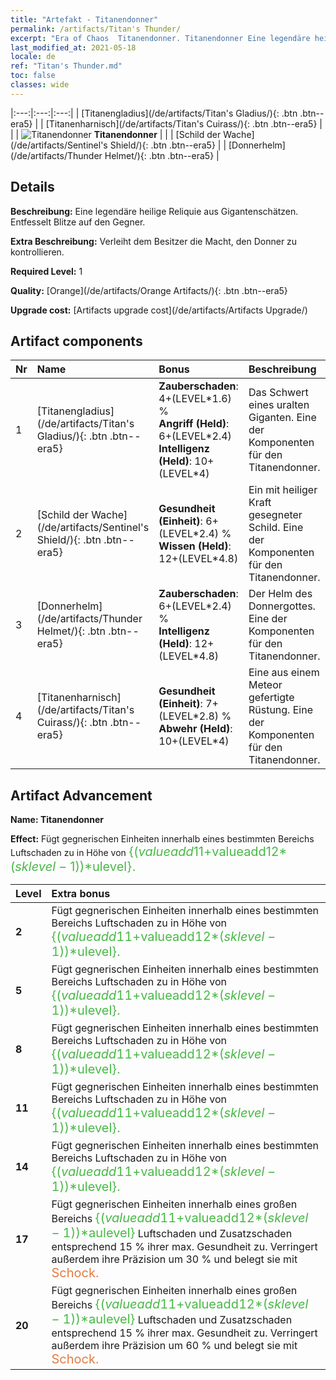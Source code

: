 ```yaml
---
title: "Artefakt - Titanendonner"
permalink: /artifacts/Titan's Thunder/
excerpt: "Era of Chaos  Titanendonner. Titanendonner Eine legendäre heilige Reliquie aus Gigantenschätzen. Entfesselt Blitze auf den Gegner."
last_modified_at: 2021-05-18
locale: de
ref: "Titan's Thunder.md"
toc: false
classes: wide
---
```


  |:---:|:---:|:---:| 
  |  [Titanengladius](/de/artifacts/Titan's Gladius/){: .btn .btn--era5} |   |  [Titanenharnisch](/de/artifacts/Titan's Cuirass/){: .btn .btn--era5} | 
  |   | ![Titanendonner](/images/t/icon_artifact_42.png) **Titanendonner** |  | 
  |  [Schild der Wache](/de/artifacts/Sentinel's Shield/){: .btn .btn--era5} |   |  [Donnerhelm](/de/artifacts/Thunder Helmet/){: .btn .btn--era5} | 


## Details

 **Beschreibung:** Eine legendäre heilige Reliquie aus Gigantenschätzen. Entfesselt Blitze auf den Gegner.

 **Extra Beschreibung:** Verleiht dem Besitzer die Macht, den Donner zu kontrollieren.

 **Required Level:** 1

 **Quality:** [Orange](/de/artifacts/Orange Artifacts/){: .btn .btn--era5}

 **Upgrade cost:** [Artifacts upgrade cost](/de/artifacts/Artifacts Upgrade/)



## Artifact components

  | Nr |    Name    |   Bonus | Beschreibung | 
  |:---|:-----------|:--------|:------------| 
  | 1 | [Titanengladius](/de/artifacts/Titan's Gladius/){: .btn .btn--era5} | **Zauberschaden**: 4+(LEVEL\*1.6) %<br/>**Angriff (Held)**: 6+(LEVEL\*2.4)<br/>**Intelligenz (Held)**: 10+(LEVEL\*4) | Das Schwert eines uralten Giganten. Eine der Komponenten für den Titanendonner. | 
  | 2 | [Schild der Wache](/de/artifacts/Sentinel's Shield/){: .btn .btn--era5} | **Gesundheit (Einheit)**: 6+(LEVEL\*2.4) %<br/>**Wissen (Held)**: 12+(LEVEL\*4.8) | Ein mit heiliger Kraft gesegneter Schild. Eine der Komponenten für den Titanendonner. | 
  | 3 | [Donnerhelm](/de/artifacts/Thunder Helmet/){: .btn .btn--era5} | **Zauberschaden**: 6+(LEVEL\*2.4) %<br/>**Intelligenz (Held)**: 12+(LEVEL\*4.8) | Der Helm des Donnergottes. Eine der Komponenten für den Titanendonner. | 
  | 4 | [Titanenharnisch](/de/artifacts/Titan's Cuirass/){: .btn .btn--era5} | **Gesundheit (Einheit)**: 7+(LEVEL\*2.8) %<br/>**Abwehr (Held)**: 10+(LEVEL\*4) | Eine aus einem Meteor gefertigte Rüstung. Eine der Komponenten für den Titanendonner. | 


## Artifact Advancement

 **Name: Titanendonner**

 **Effect:** Fügt gegnerischen Einheiten innerhalb eines bestimmten Bereichs Luftschaden zu in Höhe von <span style="color: #48b946;font-size:20px">{($valueadd11+$valueadd12*($sklevel-1))*$ulevel}.</span>

  |  Level  |    Extra bonus  | 
  |:--------|:----------------| 
  | **2** | Fügt gegnerischen Einheiten innerhalb eines bestimmten Bereichs Luftschaden zu in Höhe von <span style="color: #48b946;font-size:20px">{($valueadd11+$valueadd12*($sklevel-1))*$ulevel}.</span> | 
  | **5** | Fügt gegnerischen Einheiten innerhalb eines bestimmten Bereichs Luftschaden zu in Höhe von <span style="color: #48b946;font-size:20px">{($valueadd11+$valueadd12*($sklevel-1))*$ulevel}.</span> | 
  | **8** | Fügt gegnerischen Einheiten innerhalb eines bestimmten Bereichs Luftschaden zu in Höhe von <span style="color: #48b946;font-size:20px">{($valueadd11+$valueadd12*($sklevel-1))*$ulevel}.</span> | 
  | **11** | Fügt gegnerischen Einheiten innerhalb eines bestimmten Bereichs Luftschaden zu in Höhe von <span style="color: #48b946;font-size:20px">{($valueadd11+$valueadd12*($sklevel-1))*$ulevel}.</span> | 
  | **14** | Fügt gegnerischen Einheiten innerhalb eines bestimmten Bereichs Luftschaden zu in Höhe von <span style="color: #48b946;font-size:20px">{($valueadd11+$valueadd12*($sklevel-1))*$ulevel}.</span> | 
  | **17** | Fügt gegnerischen Einheiten innerhalb eines großen Bereichs <span style="color: #48b946;font-size:20px">{($valueadd11+$valueadd12*($sklevel-1))*$aulevel}</span> Luftschaden und Zusatzschaden entsprechend 15 % ihrer max. Gesundheit zu. Verringert außerdem ihre Präzision um 30 % und belegt sie mit <span style="color: #e07c44;font-size:20px">Schock.</span> | 
  | **20** | Fügt gegnerischen Einheiten innerhalb eines großen Bereichs <span style="color: #48b946;font-size:20px">{($valueadd11+$valueadd12*($sklevel-1))*$aulevel}</span> Luftschaden und Zusatzschaden entsprechend 15 % ihrer max. Gesundheit zu. Verringert außerdem ihre Präzision um 60 % und belegt sie mit <span style="color: #e07c44;font-size:20px">Schock.</span> | 
